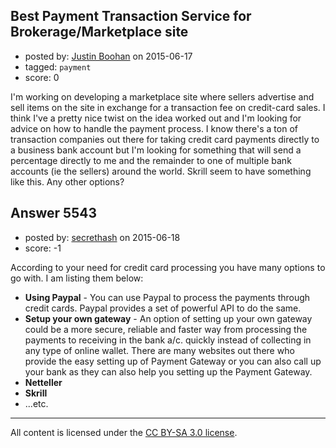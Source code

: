 ## Best Payment Transaction Service for Brokerage/Marketplace site

- posted by: [Justin Boohan](https://stackexchange.com/users/6485814/justin-boohan) on 2015-06-17
- tagged: `payment`
- score: 0

<p>I'm working on developing a marketplace site where sellers advertise and sell items on the site in exchange for a transaction fee on credit-card sales. I think I've a pretty nice twist on the idea worked out and I'm looking for advice on how to handle the payment process. 
I know there's a ton of transaction companies out there for taking credit card payments directly to a business bank account but I'm looking for something that will send a percentage directly to me and the remainder to one of multiple bank accounts (ie the sellers) around the world. 
Skrill seem to have something like this. Any other options?</p>



## Answer 5543

- posted by: [secrethash](https://stackexchange.com/users/4739630/secrethash) on 2015-06-18
- score: -1

<p>According to your need for credit card processing you have many options to go with. I am listing them below:</p>

<ul>
<li><b>Using Paypal</b> - You can use Paypal to process the payments through credit cards. Paypal provides a set of powerful API to do the same.</li>

<li><b>Setup your own gateway</b> - An option of setting up your own gateway could be a more secure, reliable and faster way from processing the payments to receiving in the bank a/c. quickly instead of collecting in any type of online wallet. There are many websites out there who provide the easy setting up of Payment Gateway or you can also call up your bank as they can also help you setting up the Payment Gateway.</li>

<li><b>Netteller</b></li>

<li><b>Skrill</b></li>

<li>...etc.</li>

</ul>




---

All content is licensed under the [CC BY-SA 3.0 license](https://creativecommons.org/licenses/by-sa/3.0/).
